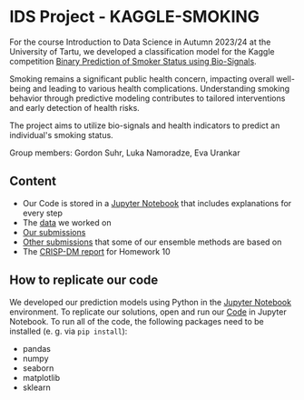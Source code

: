 # IDS Project - KAGGLE-SMOKING

For the course Introduction to Data Science in Autumn 2023/24 at the University of Tartu, we developed a classification model for the Kaggle competition [Binary Prediction of Smoker Status using Bio-Signals](https://www.kaggle.com/competitions/playground-series-s3e24/).

Smoking remains a significant public health concern, impacting overall well-being and leading to various
health complications. Understanding smoking behavior through predictive modeling contributes to
tailored interventions and early detection of health risks.

The project aims to utilize bio-signals and health indicators to predict an individual's smoking status.

Group members: Gordon Suhr, Luka Namoradze, Eva Urankar

## Content

- Our Code is stored in a [Jupyter Notebook](./Code.ipynb) that includes explanations for every step
- The [data](./data) we worked on
- [Our submissions](./our_submissions/)
- [Other submissions](./top_submissions) that some of our ensemble methods are based on 
- The [CRISP-DM report](./F1_report.pdf) for Homework 10

## How to replicate our code

We developed our prediction models using Python in the [Jupyter Notebook](https://jupyter.org/) environment. To replicate our solutions, open and run our [Code](./Code.ipynb) in Jupyter Notebook. To run all of the code, the following packages need to be installed (e. g. via `pip install`):
- pandas
- numpy
- seaborn
- matplotlib
- sklearn
